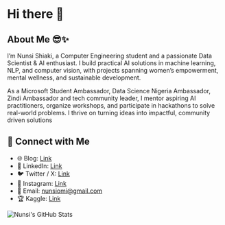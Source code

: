 # Hi there 👋

## About Me 😎✨

I’m Nunsi Shiaki, a Computer Engineering student and a passionate Data Scientist & AI enthusiast. I build practical AI solutions in machine learning, NLP, and computer vision, with projects spanning women’s empowerment, mental wellness, and sustainable development.

As a Microsoft Student Ambassador, Data Science Nigeria Ambassador, Zindi Ambassador and tech community leader, I mentor aspiring AI practitioners, organize workshops, and participate in hackathons to solve real-world problems. I thrive on turning ideas into impactful, community driven solutions

## 🔗 Connect with Me

- 🌐 Blog: [Link](https://medium.com/@nunsiomi)  
- 💼 LinkedIn: [Link](https://www.linkedin.com/in/nunsi-shiaki-03212822a/)  
- 🐦 Twitter / X: [Link](https://x.com/NShiaki)  
- 📸 Instagram: [Link](https://www.instagram.com/nunsiomi/)  
- 💬 Email: [nunsiomi@gmail.com](mailto:nunsiomi@gmail.com)  
- 🏆 Kaggle: [Link](https://www.kaggle.com/nshiaki)

![Nunsi's GitHub Stats](https://github-readme-stats.vercel.app/api?username=nunsiomi&show_icons=true&theme=radical)


